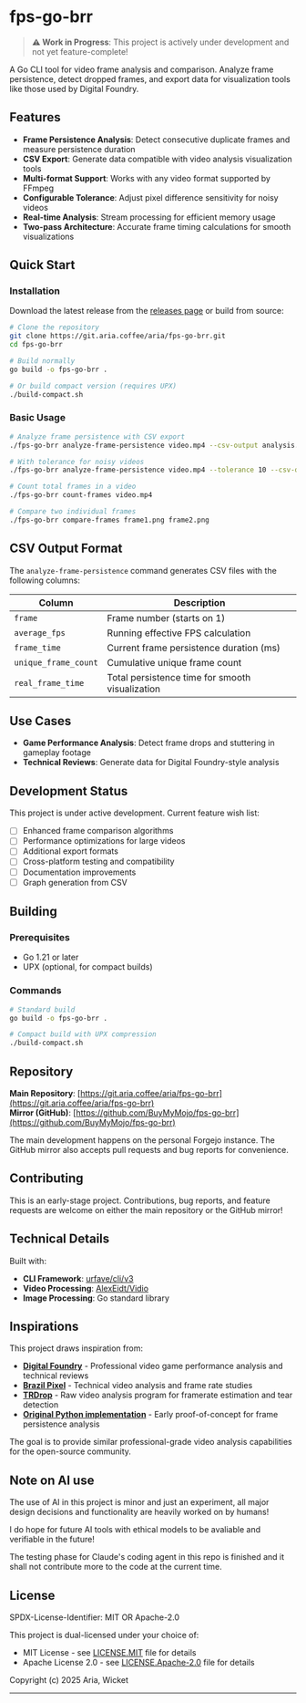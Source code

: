 # fps-go-brr

> **⚠️ Work in Progress**: This project is actively under development and not yet feature-complete!

A Go CLI tool for video frame analysis and comparison. Analyze frame persistence, detect dropped frames, and export data for visualization tools like those used by Digital Foundry.

## Features

- **Frame Persistence Analysis**: Detect consecutive duplicate frames and measure persistence duration
- **CSV Export**: Generate data compatible with video analysis visualization tools
- **Multi-format Support**: Works with any video format supported by FFmpeg
- **Configurable Tolerance**: Adjust pixel difference sensitivity for noisy videos
- **Real-time Analysis**: Stream processing for efficient memory usage
- **Two-pass Architecture**: Accurate frame timing calculations for smooth visualizations

## Quick Start

### Installation

Download the latest release from the [releases page](https://git.aria.coffee/aria/fps-go-brr/releases) or build from source:

```bash
# Clone the repository
git clone https://git.aria.coffee/aria/fps-go-brr.git
cd fps-go-brr

# Build normally
go build -o fps-go-brr .

# Or build compact version (requires UPX)
./build-compact.sh
```

### Basic Usage

```bash
# Analyze frame persistence with CSV export
./fps-go-brr analyze-frame-persistence video.mp4 --csv-output analysis.csv

# With tolerance for noisy videos
./fps-go-brr analyze-frame-persistence video.mp4 --tolerance 10 --csv-output analysis.csv

# Count total frames in a video
./fps-go-brr count-frames video.mp4

# Compare two individual frames
./fps-go-brr compare-frames frame1.png frame2.png
```

## CSV Output Format

The `analyze-frame-persistence` command generates CSV files with the following columns:

| Column | Description |
|--------|-------------|
| `frame` | Frame number (starts on 1) |
| `average_fps` | Running effective FPS calculation |
| `frame_time` | Current frame persistence duration (ms) |
| `unique_frame_count` | Cumulative unique frame count |
| `real_frame_time` | Total persistence time for smooth visualization |

## Use Cases

- **Game Performance Analysis**: Detect frame drops and stuttering in gameplay footage
- **Technical Reviews**: Generate data for Digital Foundry-style analysis

## Development Status

This project is under active development. Current feature wish list:

- [ ] Enhanced frame comparison algorithms
- [ ] Performance optimizations for large videos
- [ ] Additional export formats
- [ ] Cross-platform testing and compatibility
- [ ] Documentation improvements
- [ ] Graph generation from CSV

## Building

### Prerequisites

- Go 1.21 or later
- UPX (optional, for compact builds)

### Commands

```bash
# Standard build
go build -o fps-go-brr .

# Compact build with UPX compression
./build-compact.sh
```

## Repository

**Main Repository**: [https://git.aria.coffee/aria/fps-go-brr](https://git.aria.coffee/aria/fps-go-brr)  
**Mirror (GitHub)**: [https://github.com/BuyMyMojo/fps-go-brr](https://github.com/BuyMyMojo/fps-go-brr)

The main development happens on the personal Forgejo instance. The GitHub mirror also accepts pull requests and bug reports for convenience.

## Contributing

This is an early-stage project. Contributions, bug reports, and feature requests are welcome on either the main repository or the GitHub mirror!

## Technical Details

Built with:

- **CLI Framework**: [urfave/cli/v3](https://github.com/urfave/cli)
- **Video Processing**: [AlexEidt/Vidio](https://github.com/AlexEidt/Vidio)
- **Image Processing**: Go standard library

<!-- The tool uses a sophisticated two-pass analysis architecture to ensure accurate frame timing calculations for professional visualization tools. -->
<!-- ??? -->

## Inspirations

This project draws inspiration from:

- **[Digital Foundry](https://www.youtube.com/@DigitalFoundry)** - Professional video game performance analysis and technical reviews
- **[Brazil Pixel](https://www.youtube.com/@brazilpixel)** - Technical video analysis and frame rate studies
- **[TRDrop](https://github.com/cirquit/trdrop)** - Raw video analysis program for framerate estimation and tear detection
- **[Original Python implementation](https://web.archive.org/web/20250613174657/https://snippets.aria.coffee/snippets/2)** - Early proof-of-concept for frame persistence analysis

The goal is to provide similar professional-grade video analysis capabilities for the open-source community.

## Note on AI use

The use of AI in this project is minor and just an experiment, all major design decisions and functionality are heavily worked on by humans!

I do hope for future AI tools with ethical models to be avaliable and verifiable in the future!

The testing phase for Claude's coding agent in this repo is finished and it shall not contribute more to the code at the current time.

## License

SPDX-License-Identifier: MIT OR Apache-2.0

This project is dual-licensed under your choice of:

- MIT License - see [LICENSE.MIT](LICENSE.MIT) file for details
- Apache License 2.0 - see [LICENSE.Apache-2.0](LICENSE.Apache-2.0) file for details

Copyright (c) 2025 Aria, Wicket

---
